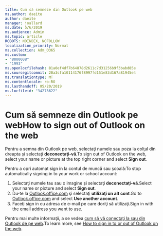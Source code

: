 ```yaml
---
title: Cum să semneze din Outlook pe web
ms.author: daeite
author: daeite
manager: joallard
ms.date: 5/6/2019
ms.audience: Admin
ms.topic: article
ROBOTS: NOINDEX, NOFOLLOW
localization_priority: Normal
ms.collection: Adm_O365
ms.custom:
- "8000008"
- "1993"
ms.openlocfilehash: 81a0ef4df7b64878d2611c7d31256b9f3babd85e
ms.sourcegitcommit: 20a3cfa10114176f8997fd151e83d167a81945e4
ms.translationtype: MT
ms.contentlocale: ro-RO
ms.lasthandoff: 05/20/2019
ms.locfileid: "34273622"
---
```

# <a name="how-to-sign-out-of-outlook-on-the-web"></a><span data-ttu-id="14a7b-102">Cum să semneze din Outlook pe web</span><span class="sxs-lookup"><span data-stu-id="14a7b-102">How to sign out of Outlook on the web</span></span>

<span data-ttu-id="14a7b-103">Pentru a semna din Outlook pe web, selectaţi numele sau poza la colţul din dreapta şi selectaţi **deconectaţi-vă**.</span><span class="sxs-lookup"><span data-stu-id="14a7b-103">To sign out of Outlook on the web, select your name or picture at the top right corner and select **Sign out**.</span></span>

<span data-ttu-id="14a7b-104">Pentru a opri automat sign in la contul de muncă sau şcoală:</span><span class="sxs-lookup"><span data-stu-id="14a7b-104">To stop automatically signing in to your work or school account:</span></span>

1. <span data-ttu-id="14a7b-105">Selectaţi numele tau sau o imagine şi selectaţi **deconectaţi-vă**.</span><span class="sxs-lookup"><span data-stu-id="14a7b-105">Select your name or picture and select **Sign out**.</span></span>
1. <span data-ttu-id="14a7b-106">Du-te la [Outlook.office.com](https://outlook.office.com/) şi selectaţi **utilizaţi un alt cont**.</span><span class="sxs-lookup"><span data-stu-id="14a7b-106">Go to [Outlook.office.com](https://outlook.office.com/) and select **Use another account**.</span></span>
1. <span data-ttu-id="14a7b-107">Faceţi sign in cu adresa de e-mail pe care doriţi să utilizaţi.</span><span class="sxs-lookup"><span data-stu-id="14a7b-107">Sign in with the email address you want to use.</span></span>

<span data-ttu-id="14a7b-108">Pentru mai multe informaţii, a se vedea [cum să vă conectaţi la sau din Outlook de pe web](https://support.office.com/article/763fab4d-0138-4814-b450-37fc286bcb79).</span><span class="sxs-lookup"><span data-stu-id="14a7b-108">To learn more, see [How to sign in to or out of Outlook on the web](https://support.office.com/article/763fab4d-0138-4814-b450-37fc286bcb79).</span></span>